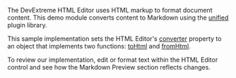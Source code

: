 The DevExtreme HTML Editor uses HTML markup to format document content. This demo module converts content to Markdown using the [unified](https://github.com/unifiedjs/unified) plugin library.

This sample implementation sets the HTML Editor's [converter](/Documentation/ApiReference/UI_Components/dxHtmlEditor/Configuration/converter/) property to an object that implements two functions: [toHtml](/Documentation/ApiReference/UI_Components/dxHtmlEditor/Configuration/converter/#toHtml) and [fromHtml](/Documentation/ApiReference/UI_Components/dxHtmlEditor/Configuration/converter/#fromHtml). 

To review our implementation, edit or format text within the HTML Editor control and see how the Markdown Preview section reflects changes. 
<!--split-->